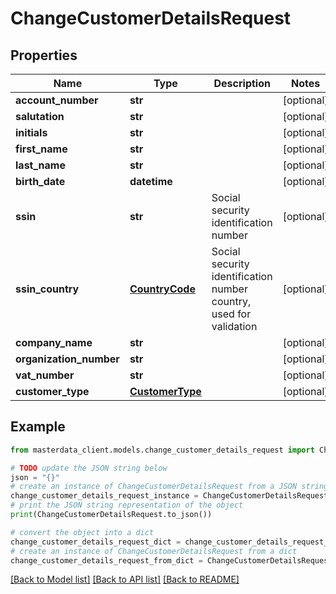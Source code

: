 # ChangeCustomerDetailsRequest


## Properties

Name | Type | Description | Notes
------------ | ------------- | ------------- | -------------
**account_number** | **str** |  | [optional] 
**salutation** | **str** |  | [optional] 
**initials** | **str** |  | [optional] 
**first_name** | **str** |  | [optional] 
**last_name** | **str** |  | [optional] 
**birth_date** | **datetime** |  | [optional] 
**ssin** | **str** | Social security identification number | [optional] 
**ssin_country** | [**CountryCode**](CountryCode.md) | Social security identification number country, used for validation | [optional] 
**company_name** | **str** |  | [optional] 
**organization_number** | **str** |  | [optional] 
**vat_number** | **str** |  | [optional] 
**customer_type** | [**CustomerType**](CustomerType.md) |  | [optional] 

## Example

```python
from masterdata_client.models.change_customer_details_request import ChangeCustomerDetailsRequest

# TODO update the JSON string below
json = "{}"
# create an instance of ChangeCustomerDetailsRequest from a JSON string
change_customer_details_request_instance = ChangeCustomerDetailsRequest.from_json(json)
# print the JSON string representation of the object
print(ChangeCustomerDetailsRequest.to_json())

# convert the object into a dict
change_customer_details_request_dict = change_customer_details_request_instance.to_dict()
# create an instance of ChangeCustomerDetailsRequest from a dict
change_customer_details_request_from_dict = ChangeCustomerDetailsRequest.from_dict(change_customer_details_request_dict)
```
[[Back to Model list]](../README.md#documentation-for-models) [[Back to API list]](../README.md#documentation-for-api-endpoints) [[Back to README]](../README.md)


